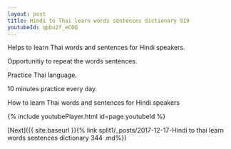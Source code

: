 ```yaml
---
layout: post
title: Hindi to Thai learn words sentences dictionary 919 
youtubeId: qpbu2f_eCOQ
---
```

 
 
Helps to learn Thai words and sentences for Hindi speakers.

Opportunitiy to repeat the words sentences. 

Practice Thai language. 
 
10 minutes practice every day. 
 
How to learn Thai words and sentences for Hindi speakers 
 
{% include youtubePlayer.html id=page.youtubeId %}
 
 
[Next]({{ site.baseurl }}{% link  split1/_posts/2017-12-17-Hindi to thai learn words sentences dictionary 344 .md%})
 
